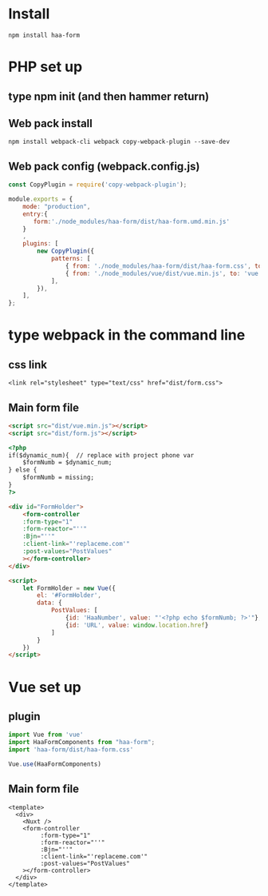 # Install
`npm install haa-form`
# PHP set up

## type **npm init** (and then hammer return)

## Web pack install
`npm install webpack-cli webpack copy-webpack-plugin --save-dev`

## Web pack config (webpack.config.js)
```javascript
const CopyPlugin = require('copy-webpack-plugin');

module.exports = {
    mode: "production",
    entry:{
       form:'./node_modules/haa-form/dist/haa-form.umd.min.js'
    }
    ,
    plugins: [
        new CopyPlugin({
            patterns: [
                { from: './node_modules/haa-form/dist/haa-form.css', to: 'form.css' },
                { from: './node_modules/vue/dist/vue.min.js', to: 'vue.min.js' },
            ],
        }),
    ],
};
```
# type __webpack__ in the command line
## css link
`<link rel="stylesheet" type="text/css" href="dist/form.css">`

## Main form file
```html
<script src="dist/vue.min.js"></script>
<script src="dist/form.js"></script>

<?php
if($dynamic_num){  // replace with project phone var
    $formNumb = $dynamic_num;
} else {
    $formNumb = missing;
}
?>

<div id="FormHolder">
    <form-controller
    :form-type="1"
    :form-reactor="''"
    :Bjn="''"
    :client-link="'replaceme.com'"
    :post-values="PostValues"
    ></form-controller>
</div>

<script>
    let FormHolder = new Vue({
        el: '#FormHolder',
        data: {
            PostValues: [
                {id: 'HaaNumber', value: "'<?php echo $formNumb; ?>'"},
                {id: 'URL', value: window.location.href}
            ]
        }
    })
</script>

```

# Vue set up
## plugin
```javascript
import Vue from 'vue'
import HaaFormComponents from "haa-form";
import 'haa-form/dist/haa-form.css'

Vue.use(HaaFormComponents)

```
## Main form file
```vue
<template>
  <div>
    <Nuxt />
    <form-controller
         :form-type="1"
         :form-reactor="''"
         :Bjn="''"
         :client-link="'replaceme.com'"
         :post-values="PostValues"
    ></form-controller>
  </div>
</template>

```



